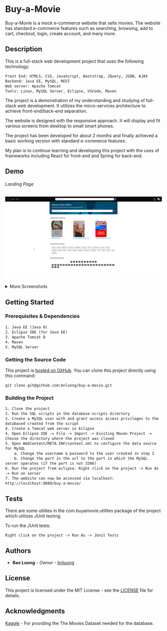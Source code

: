 # Buy-a-Movie

Buy-a-Movie is a mock e-commerce website that sells movies. The website has standard e-commerce features such as searching, browsing, add to cart, checkout, login, create account, and many more.

## Description

This is a full-stack web development project that uses the following technology:

    Front End: HTML5, CSS, JavaScript, Bootstrap, JQuery, JSON, AJAX
    Backend: Java EE, MySQL, REST
    Web server: Apache Tomcat
    Tools: Linux, MySQL Server, Eclipse, VSCode, Maven

The project is a demonstration of my understanding and studying of full-stack web development. It utilizes the micro-services architecture to achieve front-end/back-end separation.

The website is designed with the responsive approach. It will display and fit various screens from desktop to small smart phones.

The project has been developed for about 2 months and finally achieved a basic working version with standard e-commerce features.

My plan is to continue learning and developing this project with the uses of frameworks including React for front-end and Spring for back-end.

## Demo

###### Landing Page
![Homepage](screenshots/homepage.png?raw=true "Homepage")

<details>
<summary>More Screenshots</summary>

###### Browsing Page
![Browsing](screenshots/browse.png?raw=true "Browsing")
###### Searching Page
![Searching](screenshots/search.png?raw=true "Searching")
###### Movie Page
![Movie Info](screenshots/movie-info.png?raw=true "Movie Info")
###### Star Page
![Star Info](screenshots/star-info.png?raw=true "Star Info")
###### Login Page
![Login](screenshots/login.png?raw=true "Login")
###### Create Account Page
![Register](screenshots/register.png?raw=true "Register")
###### Cart Page
![Cart](screenshots/cart.png?raw=true "Cart")
###### Checkout Page
![Checkout](screenshots/checkout.png?raw=true "Checkout")
</details>

## Getting Started

### Prerequisites & Dependencies

```
1. Java EE (Java 8)
2. Eclipse IDE (for Java EE)
3. Apache Tomcat 8
4. Maven
5. MySQL Server
```
### Getting the Source Code

This project is [hosted on GitHub](https://github.com/bnluong/buy-a-movie). You can clone this project directly using this command:

```
git clone git@github.com:bnluong/buy-a-movie.git
```

### Building the Project

```
1. Clone the project
2. Run the SQL scripts in the database-scripts directory
3. Create a MySQL user with and grant access access privileges to the databased created from the script
4. Create a Tomcat web server in Eclipse
4. Open Eclipse IDE -> File -> Import -> Existing Maven Project -> Choose the directory where the project was cloned
5. Open WebContent/META-INF/context.xml to configure the data source for MySQL
    a. Change the username & password to the user created in step 2
    b. Change the port in the url to the port in which the MySQL server operates (if the port is not 3306)
6. Run the project from eclipse: Right click on the project -> Run As -> Run on server
7. The website can now be accessed via localhost: http://localhost:8080/buy-a-movie/
```

## Tests

There are some utilites in the com.buyamovie.utilites package of the project which utilizes JUnit testing.

To run the JUnit tests:

```
Right click on the project -> Run As -> JUnit Tests
```

## Authors

* **Bao Luong** - *Owner* - [bnluong](https://github.com/bnluong)

## License

This project is licensed under the MIT License - see the [LICENSE](LICENSE) file for details.

## Acknowledgments

[Kaggle](https://www.kaggle.com/rounakbanik/the-movies-dataset?select=credits.csv) - For providing the The Movies Dataset needed for the database.
